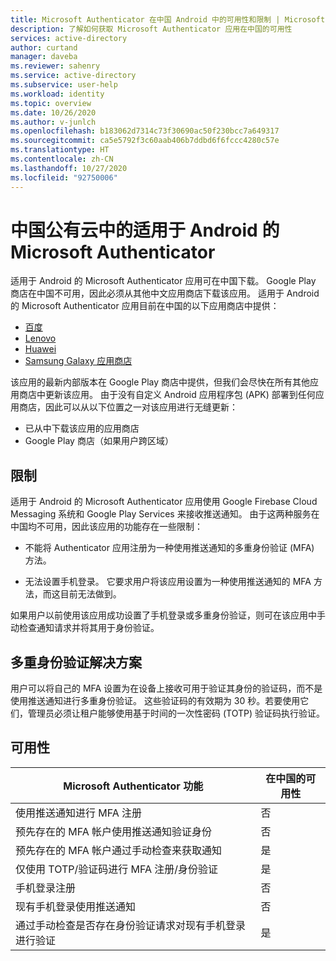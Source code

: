 ```yaml
---
title: Microsoft Authenticator 在中国 Android 中的可用性和限制 | Microsoft Docs
description: 了解如何获取 Microsoft Authenticator 应用在中国的可用性
services: active-directory
author: curtand
manager: daveba
ms.reviewer: sahenry
ms.service: active-directory
ms.subservice: user-help
ms.workload: identity
ms.topic: overview
ms.date: 10/26/2020
ms.author: v-junlch
ms.openlocfilehash: b183062d7314c73f30690ac50f230bcc7a649317
ms.sourcegitcommit: ca5e5792f3c60aab406b7ddbd6f6fccc4280c57e
ms.translationtype: HT
ms.contentlocale: zh-CN
ms.lasthandoff: 10/27/2020
ms.locfileid: "92750006"
---
```

# <a name="microsoft-authenticator-for-android-in-the-public-cloud-in-china"></a>中国公有云中的适用于 Android 的 Microsoft Authenticator

适用于 Android 的 Microsoft Authenticator 应用可在中国下载。 Google Play 商店在中国不可用，因此必须从其他中文应用商店下载该应用。 适用于 Android 的 Microsoft Authenticator 应用目前在中国的以下应用商店中提供：

- [百度](https://shouji.baidu.com/software/26638379.html)
- [Lenovo](https://www.lenovomm.com/appdetail/com.azure.authenticator/20197724)
- [Huawei](https://appgallery.cloud.huawei.com/uowap/index.html#/detailApp/C100262999?source=appshare&subsource=C100262999&shareTo=weixin&locale=zh_CN)
- [Samsung Galaxy 应用商店](http://apps.samsung.com/appquery/appDetail.as?appId=com.azure.authenticator)

该应用的最新内部版本在 Google Play 商店中提供，但我们会尽快在所有其他应用商店中更新该应用。 由于没有自定义 Android 应用程序包 (APK) 部署到任何应用商店，因此可以从以下位置之一对该应用进行无缝更新：

- 已从中下载该应用的应用商店
- Google Play 商店（如果用户跨区域）

## <a name="limitations"></a>限制

适用于 Android 的 Microsoft Authenticator 应用使用 Google Firebase Cloud Messaging 系统和 Google Play Services 来接收推送通知。 由于这两种服务在中国均不可用，因此该应用的功能存在一些限制：

- 不能将 Authenticator 应用注册为一种使用推送通知的多重身份验证 (MFA) 方法。

-  无法设置手机登录。 它要求用户将该应用设置为一种使用推送通知的 MFA 方法，而这目前无法做到。

如果用户以前使用该应用成功设置了手机登录或多重身份验证，则可在该应用中手动检查通知请求并将其用于身份验证。

## <a name="multi-factor-authentication-workaround"></a>多重身份验证解决方案

用户可以将自己的 MFA 设置为在设备上接收可用于验证其身份的验证码，而不是使用推送通知进行多重身份验证。 这些验证码的有效期为 30 秒。若要使用它们，管理员必须让租户能够使用基于时间的一次性密码 (TOTP) 验证码执行验证。

## <a name="availability"></a>可用性

Microsoft Authenticator 功能 | 在中国的可用性
------------------------------- | ---------------------
使用推送通知进行 MFA 注册 | 否
预先存在的 MFA 帐户使用推送通知验证身份 | 否
预先存在的 MFA 帐户通过手动检查来获取通知 | 是
仅使用 TOTP/验证码进行 MFA 注册/身份验证 | 是
手机登录注册 | 否
现有手机登录使用推送通知 | 否
通过手动检查是否存在身份验证请求对现有手机登录进行验证 | 是
